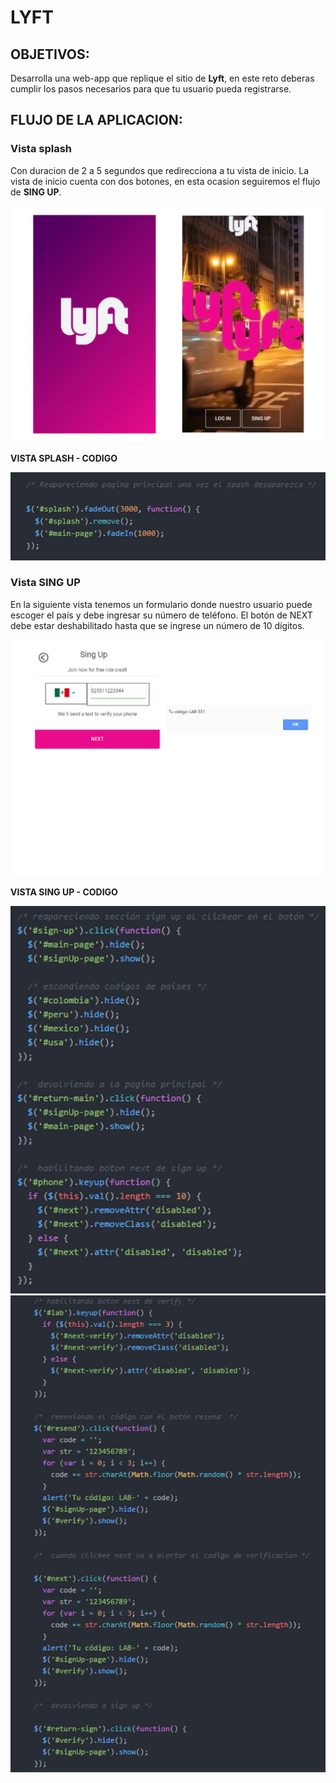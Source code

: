 # LYFT

## OBJETIVOS:

Desarrolla una web-app que replique el sitio de **Lyft**, en este reto deberas cumplir los pasos necesarios para que tu usuario pueda registrarse.

## FLUJO DE LA APLICACION:

### Vista splash

Con duracion de 2 a 5 segundos que redirecciona a tu vista de inicio. La vista de inicio cuenta con dos botones, en esta ocasion seguiremos el flujo de **SING UP**.

![](https://github.com/PaoSil/appLyft/blob/master/assets/docs/splash.png)

**VISTA SPLASH - CODIGO**

![](https://github.com/PaoSil/appLyft/blob/master/assets/docs/vista-splash.png)

### Vista SING UP

En la siguiente vista tenemos un formulario donde nuestro usuario puede escoger el país y debe ingresar su número de teléfono. El botón de NEXT debe estar deshabilitado hasta que se ingrese un número de 10 dígitos.

![](https://github.com/PaoSil/appLyft/blob/master/assets/docs/generacion-codigo.png)

**VISTA SING UP - CODIGO**

![](https://github.com/PaoSil/appLyft/blob/master/assets/docs/vista-singUp(1).png) ![](https://github.com/PaoSil/appLyft/blob/master/assets/docs/vista-singUp(2).png)
